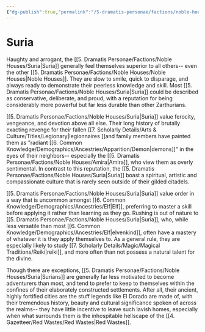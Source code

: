 ```yaml
---
{"dg-publish":true,"permalink":"/5-dramatis-personae/factions/noble-houses/suria/"}
---
```


# Suria

Haughty and arrogant, the [[5. Dramatis Personae/Factions/Noble Houses/Suria\|Suria]] generally feel themselves superior to all others-- even the other [[5. Dramatis Personae/Factions/Noble Houses/Noble Houses\|Noble Houses]]. They are slow to smile, quick to disparage, and always ready to demonstrate their peerless knowledge and skill. Most [[5. Dramatis Personae/Factions/Noble Houses/Suria\|Suria]] could be described as conservative, deliberate, and proud, with a reputation for being considerably more powerful but far less durable than other Zarthurians.

[[5. Dramatis Personae/Factions/Noble Houses/Suria\|Suria]] value ferocity, vengeance, and devotion above all else. Their long history of brutally exacting revenge for their fallen [[7. Scholarly Details/Arts & Culture/Titles/Legionary\|legionnaires ]]and family members have painted them as "radiant [[6. Common Knowledge/Demographics/Ancestries/Apparition/Demon\|demons]]" in the eyes of their neighbors-- especially the [[5. Dramatis Personae/Factions/Noble Houses/Amira\|Amira]], who view them as overly sentimental. In contrast to this reputation, the [[5. Dramatis Personae/Factions/Noble Houses/Suria\|Suria]] boast a spiritual, artistic and compassionate culture that is rarely seen outside of their gilded citadels. 

[[5. Dramatis Personae/Factions/Noble Houses/Suria\|Suria]] value order in a way that is uncommon amongst [[6. Common Knowledge/Demographics/Ancestries/Elf\|Elf]], preferring to master a skill before applying it rather than learning as they go. Rushing is out of nature to [[5. Dramatis Personae/Factions/Noble Houses/Suria\|Suria]], who, while less versatile than most [[6. Common Knowledge/Demographics/Ancestries/Elf\|elvenkind]], often have a mastery of whatever it is they apply themselves to. As a general rule, they are especially likely to study [[7. Scholarly Details/Magic/Magical Traditions/Reiki\|reiki]], and more often than not possess a natural talent for the divine. 

Though there are exceptions, [[5. Dramatis Personae/Factions/Noble Houses/Suria\|Surians]] are generally far less motivated to become adventurers than most, and tend to prefer to keep to themselves within the confines of their elaborately constructed settlements. After all, their ancient, highly fortified cities are the stuff legends like El Dorado are made of, with their tremendous history, beauty and cultural significance spoken of across the realms-- they have little incentive to leave such lavish homes, especially when what surrounds them is the inhospitable hellscape of the [[4. Gazetteer/Red Wastes/Red Wastes\|Red Wastes]]. 



